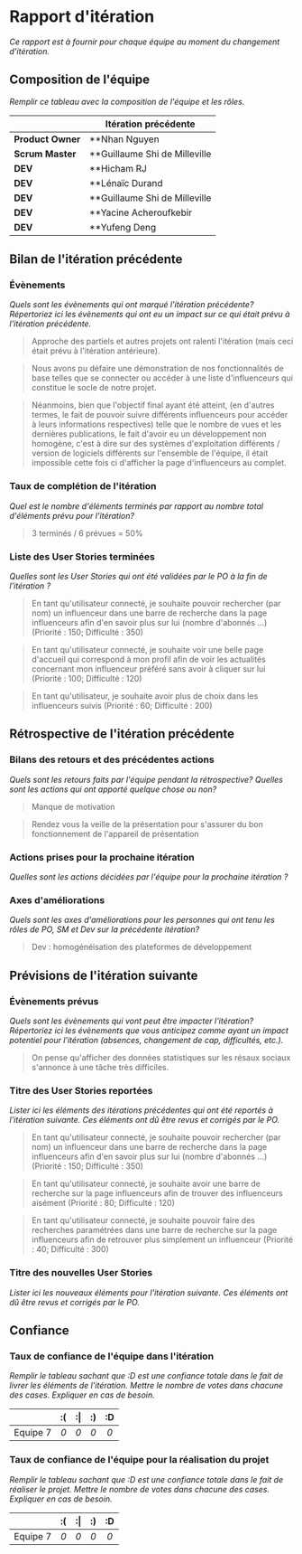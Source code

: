 # Rapport d'itération  
*Ce rapport est à fournir pour chaque équipe au moment du changement d'itération.*

## Composition de l'équipe 
*Remplir ce tableau avec la composition de l'équipe et les rôles.*

|  &nbsp;                 | Itération précédente     |
| -------------           |-------------             |
| **Product Owner**       | **Nhan Nguyen   |
| **Scrum Master**        | **Guillaume Shi de Milleville                    |
| **DEV**         | **Hicham RJ                      |
| **DEV**         | **Lénaïc Durand                   |   
| **DEV**         | **Guillaume Shi de Milleville            |   
| **DEV**         | **Yacine Acheroufkebir        |
| **DEV**         | **Yufeng Deng                 |

## Bilan de l'itération précédente  
### Évènements 
*Quels sont les évènements qui ont marqué l'itération précédente? Répertoriez ici les évènements qui ont eu un impact sur ce qui était prévu à l'itération précédente.*
> Approche des partiels et autres projets ont ralenti l'itération (mais ceci était prévu à l'itération antérieure).

> Nous avons pu défaire une démonstration de nos fonctionnalités de base telles que se connecter ou accéder à une liste d'influenceurs qui constitue le socle de notre projet.

> Néanmoins, bien que l'objectif final ayant été atteint, (en d'autres termes, le fait de pouvoir suivre différents influenceurs pour accéder à leurs informations respectives) telle que le nombre de vues et les dernières publications, le fait d'avoir eu un développement non homogène, c'est à dire sur des systèmes d'exploitation différents / version de logiciels différents sur l'ensemble de l'équipe, il était impossible cette fois ci d'afficher la page d'influenceurs au complet.

### Taux de complétion de l'itération  
*Quel est le nombre d'éléments terminés par rapport au nombre total d'éléments prévu pour l'itération?*
> 3 terminés / 6 prévues = 50%

### Liste des User Stories terminées
*Quelles sont les User Stories qui ont été validées par le PO à la fin de l'itération ?*
> En tant qu'utilisateur connecté, je souhaite pouvoir rechercher (par nom) un influenceur dans une barre de recherche dans la page influenceurs afin d'en savoir plus sur lui (nombre d'abonnés ...) (Priorité : 150; Difficulté : 350)

> En tant qu'utilisateur connecté, je souhaite voir une belle page d'accueil qui correspond à mon profil afin de voir les actualités concernant mon influenceur préféré sans avoir à cliquer sur lui (Priorité : 100; Difficulté : 120)

> En tant qu'utilisateur, je souhaite avoir plus de choix dans les influenceurs suivis (Priorité : 60; Difficulté : 200)

## Rétrospective de l'itération précédente
  
### Bilans des retours et des précédentes actions 
*Quels sont les retours faits par l'équipe pendant la rétrospective? Quelles sont les actions qui ont apporté quelque chose ou non?*

> Manque  de  motivation

> Rendez vous la veille de la présentation pour s'assurer du bon fonctionnement de l'appareil de présentation


### Actions prises pour la prochaine itération
*Quelles sont les actions décidées par l'équipe pour la prochaine itération ?*
 > 

 
### Axes d'améliorations 
*Quels sont les axes d'améliorations pour les personnes qui ont tenu les rôles de PO, SM et Dev sur la précédente itération?*
> Dev : homogénéisation des plateformes de développement

## Prévisions de l'itération suivante  
### Évènements prévus  
*Quels sont les évènements qui vont peut être impacter l'itération? Répertoriez ici les évènements que vous anticipez comme ayant un impact potentiel pour l'itération (absences, changement de cap, difficultés, etc.).*
> On pense qu'afficher des données statistiques sur les résaux sociaux s'annonce à une tâche très difficiles.

### Titre des User Stories reportées  
*Lister ici les éléments des itérations précédentes qui ont été reportés à l'itération suivante. Ces éléments ont dû être revus et corrigés par le PO.*

> En tant qu'utilisateur connecté, je souhaite pouvoir rechercher (par nom) un influenceur dans une barre de recherche dans la page influenceurs afin d'en savoir plus sur lui (nombre d'abonnés ...) (Priorité : 150; Difficulté : 350)

> En tant qu'utilisateur connecté, je souhaite avoir une barre de recherche sur la page influenceurs afin de trouver des influenceurs aisément (Priorité : 80; Difficulté : 120)

> En tant qu'utilisateur connecté, je souhaite pouvoir faire des recherches paramétrées dans une barre de recherche sur la page influenceurs afin de retrouver plus simplement un influenceur (Priorité : 40; Difficulté : 300)

### Titre des nouvelles User Stories  
*Lister ici les nouveaux éléments pour l'itération suivante. Ces éléments ont dû être revus et corrigés par le PO.*

> 

## Confiance 
### Taux de confiance de l'équipe dans l'itération  
*Remplir le tableau sachant que :D est une confiance totale dans le fait de livrer les éléments de l'itération. Mettre le nombre de votes dans chacune des cases. Expliquer en cas de besoin.*

|          	| :( 	| :&#124; 	| :) 	| :D 	|
|:--------:	|:----:	|:----:	    |:----:	|:----:	|
| Equipe 7 	|  *0* 	|  *0* 	    |  *0* 	|  *0* 	|

### Taux de confiance de l'équipe pour la réalisation du projet 
*Remplir le tableau sachant que :D est une confiance totale dans le fait de réaliser le projet. Mettre le nombre de votes dans chacune des cases. Expliquer en cas de besoin.*

|          	| :( 	| :&#124; 	| :) 	| :D 	|
|:--------:	|:----:	|:----:	    |:----:	|:----:	|
| Equipe 7 	|  *0* 	|  *0* 	    |  *0* 	|  *0* 	|

 
 
